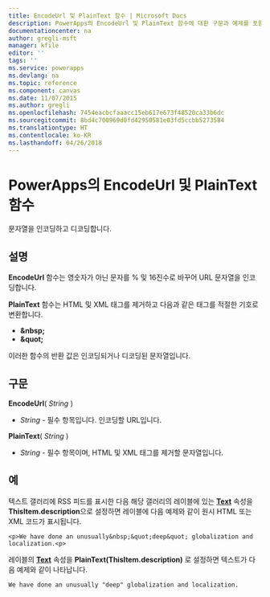 ```yaml
---
title: EncodeUrl 및 PlainText 함수 | Microsoft Docs
description: PowerApps의 EncodeUrl 및 PlainText 함수에 대한 구문과 예제를 포함한 참조 정보
documentationcenter: na
author: gregli-msft
manager: kfile
editor: ''
tags: ''
ms.service: powerapps
ms.devlang: na
ms.topic: reference
ms.component: canvas
ms.date: 11/07/2015
ms.author: gregli
ms.openlocfilehash: 7454eacbcfaaacc15eb617e673f48520ca33b6dc
ms.sourcegitcommit: 8bd4c700969d0fd42950581e03fd5ccbb5273584
ms.translationtype: HT
ms.contentlocale: ko-KR
ms.lasthandoff: 04/26/2018
---
```

# <a name="encodeurl-and-plaintext-functions-in-powerapps"></a>PowerApps의 EncodeUrl 및 PlainText 함수
문자열을 인코딩하고 디코딩합니다.

## <a name="description"></a>설명
**EncodeUrl** 함수는 영숫자가 아닌 문자를 % 및 16진수로 바꾸어 URL 문자열을 인코딩합니다.  

**PlainText** 함수는 HTML 및 XML 태그를 제거하고 다음과 같은 태그를 적절한 기호로 변환합니다.

* **&amp;nbsp;**
* **&amp;quot;**

이러한 함수의 반환 값은 인코딩되거나 디코딩된 문자열입니다.   

## <a name="syntax"></a>구문
**EncodeUrl**( *String* )

* *String* - 필수 항목입니다.  인코딩할 URL입니다.

**PlainText**( *String* )

* *String* - 필수 항목이며, HTML 및 XML 태그를 제거할 문자열입니다.

## <a name="examples"></a>예
텍스트 갤러리에 RSS 피드를 표시한 다음 해당 갤러리의 레이블에 있는 **[Text](../controls/properties-core.md)** 속성을 **ThisItem.description**으로 설정하면 레이블에 다음 예제와 같이 원시 HTML 또는 XML 코드가 표시됩니다.

    <p>We have done an unusually&nbsp;&quot;deep&quot; globalization and localization.<p>

레이블의 **[Text](../controls/properties-core.md)** 속성을 **PlainText(ThisItem.description)** 로 설정하면 텍스트가 다음 예제와 같이 나타납니다.

    We have done an unusually "deep" globalization and localization.
